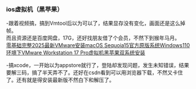 ### ios虚拟机（黑苹果）
-跟着视频搞，搞到Vmtool后以为可以了，结果显存没有变化，画面还是这么掉帧。  
而且资源还是百度网盘，17G，还好找朋友借了个会员，不然下到猴年马月。  
[零基础完整2025最新VMware安装macOS Sequoia15官方原版系统Windows110环境下VMware Workstation 17 Pro虚拟机黑苹果双系统安装](https://www.youtube.com/watch?v=TT53ihBNPMY)  

-搞xcode，一开始以为appstore就行了，登陆却发现问题，发生未知错误，结果要解三码，搞了半天弄不了。还好在csdn看到可以用浏览器下载，不然又卡住了。还有就是得安装最新版不然白下和解压了。
